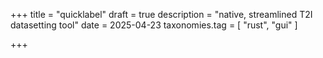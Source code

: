 +++
title = "quicklabel"
draft = true
description = "native, streamlined T2I datasetting tool"
date = 2025-04-23
taxonomies.tag = [
    "rust",
    "gui"
]

+++
